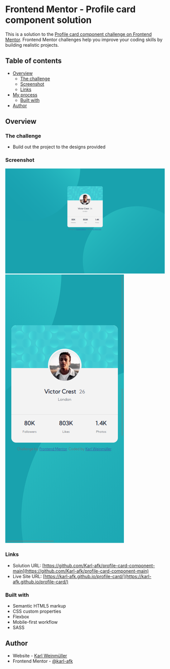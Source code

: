 # Frontend Mentor - Profile card component solution

This is a solution to the [Profile card component challenge on Frontend Mentor](https://www.frontendmentor.io/challenges/profile-card-component-cfArpWshJ). Frontend Mentor challenges help you improve your coding skills by building realistic projects. 

## Table of contents

- [Overview](#overview)
  - [The challenge](#the-challenge)
  - [Screenshot](#screenshot)
  - [Links](#links)
- [My process](#my-process)
  - [Built with](#built-with)
- [Author](#author)

## Overview

### The challenge

- Build out the project to the designs provided

### Screenshot

![./screenshot-desktop.png](./screenshot-desktop.png)
![./screenshot-mobile.png](./screenshot-mobile.png)

### Links

- Solution URL: [https://github.com/Karl-afk/profile-card-component-main](https://github.com/Karl-afk/profile-card-component-main)
- Live Site URL: [https://karl-afk.github.io/profile-card/](https://karl-afk.github.io/profile-card/)

### Built with

- Semantic HTML5 markup
- CSS custom properties
- Flexbox
- Mobile-first workflow
- SASS

## Author

- Website - [Karl Weinmüller](www.karlweinmueller.de)
- Frontend Mentor - [@karl-afk](https://www.frontendmentor.io/profile/karl-afk)
